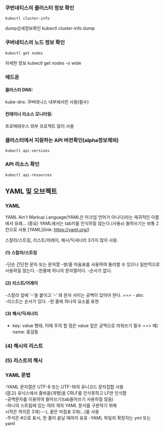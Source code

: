 
### 쿠번네티스의 클러스터 정보 확인
    kubectl cluster-info
dump상세정보확인
    kubectl cluster-info dump
  
### 쿠버네티스의 노드 정보 확인
    kubectl get nodes
자세한 정보
    kubectl get nodes -o wide
  
### 애드온
#### 클러스터 DNS:
  kube-dns: 쿠버테니스 내부에서만 사용(필수)
  
#### 컨테이너 리소스 모니터링:  
프로메테우스 외부 프로젝트 많이 사용
  
### 클러스터에서 지원하는 API 버전확인(alpha정보제외)
    kubectl api-versions
    
### API 리소스 확인
    kubectl api-resources
    
    
## YAML 및 오브젝트
### YAML
YAML Ain't Markup Language(YAML은 마크업 언어가 아니다)라는 재귀적인 이름에서 유래...
(중요) YAML에서는 tab키를 인식하질 않는다.(사용x)
들여쓰기는 보통 2칸으로 사용
[YAML](link: https://yaml.org/)

스칼라/스트링, 리스트/어레이, 해시/딕셔너리 3가지 많이 사용.

#### (1) 스칼라/스트링
-단순 간단한 문자 또는 문자열
-쌍/홑 따옴표를 사용하여 둘러쌀 수 있으나 일반적으로 사용하질 않는다.
-한줄에 하나의 문자열이다.
-순서가 없다.  

#### (2) 리스트/어레이
-스칼라 앞에 '-'을 붙이고 '-' 와 문자 사이는 공백이 있어야 한다.
 ==> - abc  
-리스트는 순서가 있다.
-한 줄에 하나의 요소를 표현  

#### (3) 해시/딕셔너리
- key: value 형태, 이때 주의 할 점은 value 앞은 공백으로 띄워쓰기 필수
 ==> 예) name: 홍길동  

### (4) 해시의 리스트

### (5) 리스트의 해시

### YAML 문법
-YAML 문자열은 UTF-8 또는 UTF-16의 유니코드 문자집합 사용  
(참고) 유닉스에서 줄바꿈(개행)을 CRLF를 인식못하고 LF만 인식함  
-공백문자를 이용하여 들어쓰기(tab들어쓰기 사용하질 않음)  
-하나의 스트림에 있는 여러 개의 YAML 문서를 구분하기 위해  
 시작은 하이픈 3개(---), 끝은 마침표 3개(...)를 사용  
-주석은 #으로 표시, 한 줄이 끝날 때까지 유효
-YAML 파일릐 확장자는 yml 또는 yaml  
